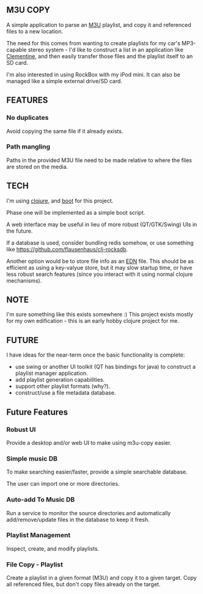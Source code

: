 ## M3U COPY

A simple application to parse an [M3U](http://tools.ietf.org/html/draft-pantos-http-live-streaming-08) playlist, and copy it and referenced files to a new location.

The need for this comes from wanting to create playlists for my car's MP3-capable stereo system - I'd like to construct a list in an application like [Clementine](https://www.clementine-player.org/), and then easily transfer those files and the playlist itself to an SD card. 

I'm also interested in using RockBox with my iPod mini. It can also be managed like a simple external drive/SD card.

## FEATURES

### No duplicates
Avoid copying the same file if it already exists. 

### Path mangling
Paths in the provided M3U file need to be made relative to where the files are stored on the media.

## TECH
I'm using [clojure](http://clojure.org/), and [boot](http://boot-clj.com/) for this project.

Phase one will be implemented as a simple boot script.

A web interface may be useful in lieu of more robust (QT/GTK/Swing) UIs in the future.

If a database is used, consider bundling redis somehow, or use something like https://github.com/flausenhaus/clj-rocksdb.

Another option would be to store file info as an [EDN](https://github.com/edn-format/edn) file. This should be as efficient as using a key-valyue store, but it may slow startup time, or have less robust search features (since you interact with it using normal clojure mechanisms).

## NOTE
I'm sure something like this exists somewhere :) This project exists mostly for my own edification - this is an early hobby clojure project for me.

## FUTURE
I have ideas for the near-term once the basic functionality is complete:
  
  - use swing or another UI toolkit (QT has bindings for java) to construct a playlist manager application.
  - add playlist generation capabilities.  
  - support other playlist formats (why?).
  - construct/use a file metadata database.

## Future Features

### Robust UI
Provide a desktop and/or web UI to make using m3u-copy easier.

### Simple music DB
To make searching easier/faster, provide a simple searchable database.

The user can import one or more directories. 

### Auto-add To Music DB
Run a service to monitor the source directories and automatically add/remove/update files in the database to keep it fresh.

### Playlist Management
Inspect, create, and modify playlists.

### File Copy - Playlist
Create a playlist in a given format (M3U) and copy it to a given target. Copy all referenced files, but don't copy files already on the target.